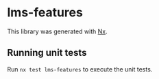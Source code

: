 # lms-features

This library was generated with [Nx](https://nx.dev).

## Running unit tests

Run `nx test lms-features` to execute the unit tests.

